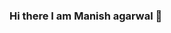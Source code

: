 ### Hi there I am Manish agarwal 👋

<!--
**share2learnwidmanish/share2learnwidmanish** is a ✨ _special_ ✨ repository because its `README.md` (this file) appears on your GitHub profile.

Here are some ideas to get you started:

- 🔭 I’m currently working on Cloud native technologies Dockers, K8s, Continuous deployment
- 🌱 I’m currently learning Machine Learning
- 👯 I’m looking to collaborate on Youtube
- 🤔 I’m looking for help with Machine learning projects
- 💬 Ask me about DevOps, Networking and Machine Learning
- 📫 How to reach me: LinkedIn
- 😄 Pronouns: He/His
- ⚡ Fun fact: Continuous learning, experimenting
-->
